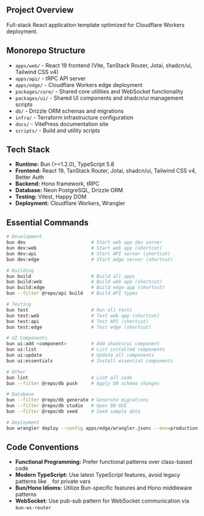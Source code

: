 ## Project Overview

Full-stack React application template optimized for Cloudflare Workers deployment.

## Monorepo Structure

- `apps/web/` - React 19 frontend (Vite, TanStack Router, Jotai, shadcn/ui, Tailwind CSS v4)
- `apps/api/` - tRPC API server
- `apps/edge/` - Cloudflare Workers edge deployment
- `packages/core/` - Shared core utilities and WebSocket functionality
- `packages/ui/` - Shared UI components and shadcn/ui management scripts
- `db/` - Drizzle ORM schemas and migrations
- `infra/` - Terraform infrastructure configuration
- `docs/` - VitePress documentation site
- `scripts/` - Build and utility scripts

## Tech Stack

- **Runtime:** Bun (>=1.2.0), TypeScript 5.8
- **Frontend:** React 19, TanStack Router, Jotai, shadcn/ui, Tailwind CSS v4, Better Auth
- **Backend:** Hono framework, tRPC
- **Database:** Neon PostgreSQL, Drizzle ORM
- **Testing:** Vitest, Happy DOM
- **Deployment:** Cloudflare Workers, Wrangler

## Essential Commands

```bash
# Development
bun dev                        # Start web app dev server
bun dev:web                    # Start web app (shortcut)
bun dev:api                    # Start API server (shortcut)
bun dev:edge                   # Start edge server (shortcut)

# Building
bun build                      # Build all apps
bun build:web                  # Build web app (shortcut)
bun build:edge                 # Build edge app (shortcut)
bun --filter @repo/api build   # Build API types

# Testing
bun test                       # Run all tests
bun test:web                   # Test web app (shortcut)
bun test:api                   # Test API (shortcut)
bun test:edge                  # Test edge (shortcut)

# UI Components
bun ui:add <component>         # Add shadcn/ui component
bun ui:list                    # List installed components
bun ui:update                  # Update all components
bun ui:essentials              # Install essential components

# Other
bun lint                       # Lint all code
bun --filter @repo/db push     # Apply DB schema changes

# Database
bun --filter @repo/db generate # Generate migrations
bun --filter @repo/db studio   # Open DB GUI
bun --filter @repo/db seed     # Seed sample data

# Deployment
bun wrangler deploy --config apps/edge/wrangler.jsonc --env=production
```

## Code Conventions

- **Functional Programming:** Prefer functional patterns over class-based code
- **Modern TypeScript:** Use latest TypeScript features, avoid legacy patterns like `_` for private vars
- **Bun/Hono Idioms:** Utilize Bun-specific features and Hono middleware patterns
- **WebSocket:** Use pub-sub pattern for WebSocket communication via `bun-ws-router`
